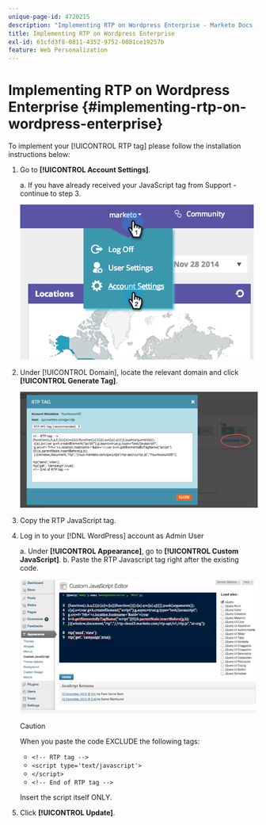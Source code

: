 ```yaml
---
unique-page-id: 4720215
description: "Implementing RTP on Wordpress Enterprise - Marketo Docs - Product Documentation"
title: Implementing RTP on Wordpress Enterprise
exl-id: 61cfd3f8-0811-4352-9752-0081ce19257b
feature: Web Personalization
---
```

# Implementing RTP on Wordpress Enterprise {#implementing-rtp-on-wordpress-enterprise}

To implement your [!UICONTROL RTP tag] please follow the installation instructions below:

1. Go to **[!UICONTROL Account Settings]**.

   a. If you have already received your JavaScript tag from Support - continue to step 3.

   ![](assets/image2014-11-30-15-3a19-3a21-3.png)

1. Under [!UICONTROL Domain], locate the relevant domain and click **[!UICONTROL Generate Tag]**.

   ![](assets/image2014-11-30-15-3a20-3a17-3.png)

1. Copy the RTP JavaScript tag.

1. Log in to your [!DNL WordPress] account as Admin User

   a. Under **[!UICONTROL Appearance]**, go to **[!UICONTROL Custom JavaScript]**.
   b. Paste the RTP Javascript tag right after the existing code.

      ![](assets/image2014-12-3-17-3a51-3a46.png)

   >[!CAUTION]
   >
   >When you paste the code EXCLUDE the following tags:
   >
   >* `<!-- RTP tag -->`
   >* `<script type='text/javascript'>`
   >* `</script>`
   >* `<!-- End of RTP tag -->`
   >
   >Insert the script itself ONLY.

1. Click **[!UICONTROL Update]**.

